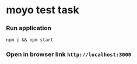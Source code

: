 # moyo test task

### Run application

```npm i && npm start```

### Open in browser link `http://localhost:3000`

